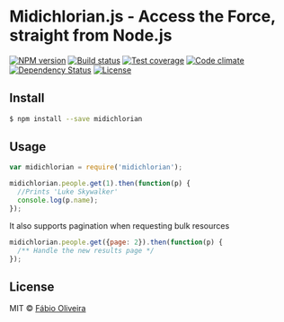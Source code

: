 # Midichlorian.js - Access the Force, straight from Node.js

[![NPM version][npm-image]][npm-url]
[![Build status][travis-image]][travis-url]
[![Test coverage][codeclimatecov-image]][codeclimate-url]
[![Code climate][codeclimate-image]][codeclimate-url]
[![Dependency Status][david-image]][david-url]
[![License][license-image]][license-url]


## Install

```sh
$ npm install --save midichlorian
```


## Usage

```js
var midichlorian = require('midichlorian');

midichlorian.people.get(1).then(function(p) {
  //Prints 'Luke Skywalker'
  console.log(p.name);
});
```

It also supports pagination when requesting bulk resources

```js
midichlorian.people.get({page: 2}).then(function(p) {
  /** Handle the new results page */
});
```

## License

MIT © [Fábio Oliveira](https://twitter.com/fanoliveira)

[npm-image]: https://img.shields.io/npm/v/midichlorian.svg?style=flat-square
[npm-url]: https://npmjs.org/package/midichlorian
[travis-image]: https://img.shields.io/travis/foliveira/midichlorian.svg?style=flat-square
[travis-url]: https://travis-ci.org/foliveira/midichlorian
[codeclimatecov-image]: https://img.shields.io/codeclimate/coverage/github/foliveira/midichlorian.svg?style=flat-square
[codeclimate-image]: https://img.shields.io/codeclimate/github/foliveira/midichlorian.svg?style=flat-square
[codeclimate-url]: https://codeclimate.com/github/foliveira/midichlorian
[david-image]: http://img.shields.io/david/foliveira/midichlorian.svg?style=flat-square
[david-url]: https://david-dm.org/foliveira/midichlorian
[license-image]: http://img.shields.io/npm/l/midichlorian.svg?style=flat-square
[license-url]: LICENSE
